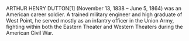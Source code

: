 ARTHUR HENRY DUTTON[1] (November 13, 1838 – June 5, 1864) was an American career soldier. A trained military engineer and high graduate of West Point, he served mostly as an infantry officer in the Union Army, fighting within both the Eastern Theater and Western Theaters during the American Civil War.
